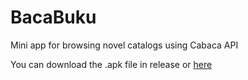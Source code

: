 # BacaBuku
Mini app for browsing novel catalogs using Cabaca API

You can download the .apk file in release or <a href="https://github.com/abdhamid/BacaBuku/releases/download/0.5/BacaBuku.apk">here</a>
